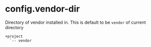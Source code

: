# config.vendor-dir

Directory of vendor installed in. This is default to be `vendor` of current directory

```text
+project
  `-- vendor 
```

